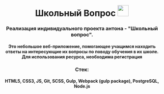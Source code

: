 <h1 height = 32px align = 'center'>Школьный Вопрос <img src = 'https://github.com/pleasesilence/dynastes/assets/136160990/4c8ebf8c-0254-4c9a-9b19-042a1e436e44' height = '36px'></h1>
<h3 align = 'center'>Реализация индивидуального проекта антона - "Школьный вопрос". </h3>
<h4 align = 'center'>Это небольшое веб-приложение, помогающее учащимся находить ответы на интересующие их вопросы по поводу обучения в их школе. Для использования ресурса, необходима регистрация</h4>
<h3 align = 'center'>Стек:</h3>
<h4 align = 'center'>HTML5, CSS3, JS, Git, SCSS, Gulp, Webpack (gulp package), PostgreSQL, Node.js</h4>